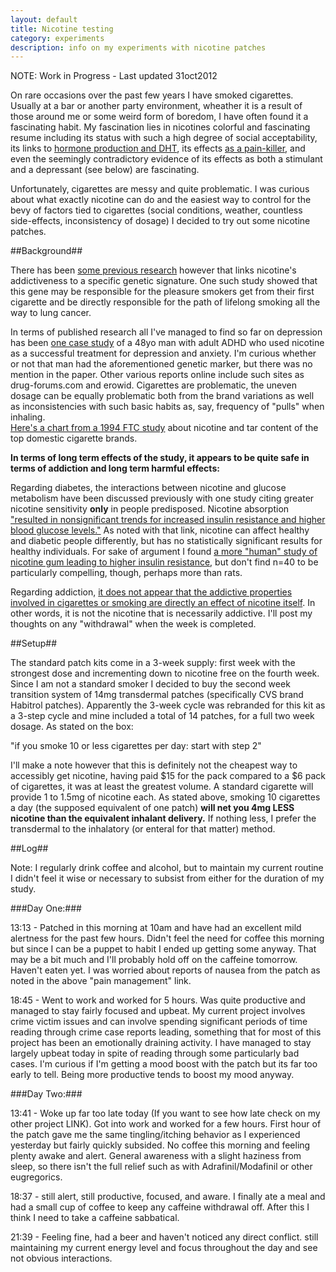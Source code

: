 ```yaml
---
layout: default
title: Nicotine testing
category: experiments
description: info on my experiments with nicotine patches
---
```



<p class="blockquote">NOTE: Work in Progress - Last updated 31oct2012</p>

On rare occasions over the past few years I have smoked cigarettes.  Usually at a bar or another party environment, wheather it is a result of those around me or some weird form of boredom, I have often found it a fascinating habit. My fascination lies in nicotines colorful and fascinating resume including its status with such a high degree of social acceptability, its links to <a href="http://www.neurobrainstorm.com/2012/10/why-tobacco-is-still-legal-side-effect.html" target="_blank">hormone production and DHT</a>, its effects <a href="http://www.medicalnewstoday.com/releases/85508.php" target="_blank">as a pain-killer</a>, and even the seemingly contradictory evidence of its effects as both a stimulant and a depressant (see below) are fascinating. 

Unfortunately, cigarettes are messy and quite problematic.  I was curious about what exactly nicotine can do and the easiest way to control for the bevy of factors tied to cigarettes (social conditions, weather, countless side-effects, inconsistency of dosage) I decided to try out some nicotine patches.

##Background##

There has been <a href="http://www.sciencedaily.com/releases/2008/08/080808123144.htm" target="_blank">some previous research</a> however that links nicotine's addictiveness to a specific genetic signature.  One such study showed that this gene may be responsible for the pleasure smokers get from their first cigarette and be directly responsible for the path of lifelong smoking all the way to lung cancer. 

In terms of published research all I've managed to find so far on depression has been <a href="http://www.ncbi.nlm.nih.gov/pmc/articles/PMC2446482/" target="_blank">one case study</a> of a 48yo man with adult ADHD who used nicotine as a successful treatment for depression and anxiety. I'm curious whether or not that man had the aforementioned genetic marker, but there was no mention in the paper.  Other various reports online include such sites as drug-forums.com and erowid.
Cigarettes are problematic, the uneven dosage can be equally problematic both from the brand variations as well as inconsistencies with such basic habits as, say, frequency of "pulls" when inhaling.  
<a href="http://www.erowid.org/plants/tobacco/tobacco_nic.shtml" target="_blank">Here's a chart from a 1994 FTC study</a> about nicotine and tar content of the top domestic cigarette brands.

<strong>In terms of long term effects of the study, it appears to be quite safe in terms of addiction and long term harmful effects:</strong>

Regarding diabetes, the interactions between nicotine and glucose metabolism have been discussed previously with one study citing greater nicotine sensitivity **only** in people predisposed. Nicotine absorption <a href="http://examine.com/supplements/Nicotine/#summary6">"resulted in nonsignificant trends for increased insulin resistance and higher blood glucose levels."</a>  As noted with that link, nicotine can affect healthy and diabetic people differently, but has no statistically significant results for healthy individuals.  For sake of argument I found <a href="http://circ.ahajournals.org/content/94/5/878.full" target="_blank">a more "human" study of nicotine gum leading to higher insulin resistance</a>, but don't find n=40 to be particularly compelling, though, perhaps more than rats.

Regarding addiction, <a href="http://www.ncbi.nlm.nih.gov/pubmed/16177026" target="_blank">it does not appear that the addictive properties involved in cigarettes or smoking are directly an effect of nicotine itself</a>. In other words, it is not the nicotine that is necessarily addictive.  I'll post my thoughts on any "withdrawal" when the week is completed.


##Setup##

The standard patch kits come in a 3-week supply: first week with the strongest dose and incrementing down to nicotine free on the fourth week.  Since I am not a standard smoker I decided to buy the second week transition system of 14mg transdermal patches (specifically CVS brand Habitrol patches).  Apparently the 3-week cycle was rebranded for this kit as a 3-step cycle and mine included a total of 14 patches, for a full two week dosage.  As stated on the box:


<p class="blockquote"> "if you smoke 10 or less cigarettes per day: start with step 2"</p>

I'll make a note however that this is definitely not the cheapest way to accessibly get nicotine, having paid $15 for the pack compared to a $6 pack of cigarettes, it was at least the greatest volume.  A standard cigarette will provide 1 to 1.5mg of nicotine each.  As stated above, smoking 10 cigarettes a day (the supposed equivalent of one patch) <strong>will net you 4mg LESS nicotine than the equivalent inhalant delivery.</strong>  If nothing less, I prefer the transdermal to the inhalatory (or enteral for that matter) method.

##Log##

<p class="blockquote">Note: I regularly drink coffee and alcohol, but to maintain my current routine I didn't feel it wise or necessary to subsist from either for the duration of my study.</p>

###Day One:###
     
13:13 - Patched in this morning at 10am and have had an excellent mild alertness for the past few hours.  Didn't feel the need for coffee this morning but since I can be a puppet to habit I ended up getting some anyway.  That may be a bit much and I'll probably hold off on the caffeine tomorrow.  Haven't eaten yet. I was worried about reports of nausea from the patch as noted in the above "pain management" link.

18:45 - Went to work and worked for 5 hours.  Was quite productive and managed to stay fairly focused and upbeat.  My current project involves crime victim issues and can involve spending significant periods of time reading through crime case reports leading, something that for most of this project has been an emotionally draining activity.  I have managed to stay largely upbeat today in spite of reading through some particularly bad cases.  I'm curious if I'm getting a mood boost with the patch but its far too early to tell.  Being more productive tends to boost my mood anyway.

###Day Two:###

13:41 - Woke up far too late today (If you want to see how late check on my other project LINK).  Got into work and worked for a few hours.  First hour of the patch gave me the same tingling/itching behavior as I experienced yesterday but fairly quickly subsided.  No coffee this morning and feeling plenty awake and alert.  General awareness with a slight haziness from sleep, so there isn't the full relief such as with Adrafinil/Modafinil or other eugregorics.

18:37 - still alert, still productive, focused, and aware.  I finally ate a meal and had a small cup of coffee to keep any caffeine withdrawal off.  After this I think I need to take a caffeine sabbatical.

21:39 - Feeling fine, had a beer and haven't noticed any direct conflict.  still maintaining my current energy level and focus throughout the day and see not obvious interactions.

